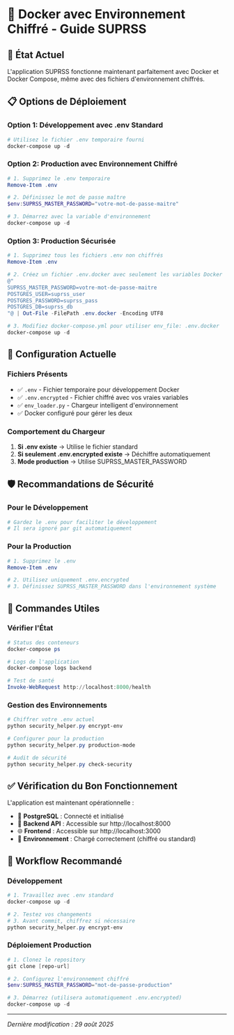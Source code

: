 # 🐳 Docker avec Environnement Chiffré - Guide SUPRSS

## 🚀 État Actuel

L'application SUPRSS fonctionne maintenant parfaitement avec Docker et Docker Compose, même avec des fichiers d'environnement chiffrés.

## 📋 Options de Déploiement

### Option 1: Développement avec .env Standard
```powershell
# Utilisez le fichier .env temporaire fourni
docker-compose up -d
```

### Option 2: Production avec Environnement Chiffré
```powershell
# 1. Supprimez le .env temporaire
Remove-Item .env

# 2. Définissez le mot de passe maître
$env:SUPRSS_MASTER_PASSWORD="votre-mot-de-passe-maitre"

# 3. Démarrez avec la variable d'environnement
docker-compose up -d
```

### Option 3: Production Sécurisée
```powershell
# 1. Supprimez tous les fichiers .env non chiffrés
Remove-Item .env

# 2. Créez un fichier .env.docker avec seulement les variables Docker
@"
SUPRSS_MASTER_PASSWORD=votre-mot-de-passe-maitre
POSTGRES_USER=suprss_user
POSTGRES_PASSWORD=suprss_pass
POSTGRES_DB=suprss_db
"@ | Out-File -FilePath .env.docker -Encoding UTF8

# 3. Modifiez docker-compose.yml pour utiliser env_file: .env.docker
docker-compose up -d
```

## 🔧 Configuration Actuelle

### Fichiers Présents
- ✅ `.env` - Fichier temporaire pour développement Docker
- ✅ `.env.encrypted` - Fichier chiffré avec vos vraies variables
- ✅ `env_loader.py` - Chargeur intelligent d'environnement
- ✅ Docker configuré pour gérer les deux

### Comportement du Chargeur
1. **Si .env existe** → Utilise le fichier standard
2. **Si seulement .env.encrypted existe** → Déchiffre automatiquement
3. **Mode production** → Utilise SUPRSS_MASTER_PASSWORD

## 🛡️ Recommandations de Sécurité

### Pour le Développement
```powershell
# Gardez le .env pour faciliter le développement
# Il sera ignoré par git automatiquement
```

### Pour la Production
```powershell
# 1. Supprimez le .env
Remove-Item .env

# 2. Utilisez uniquement .env.encrypted
# 3. Définissez SUPRSS_MASTER_PASSWORD dans l'environnement système
```

## 📱 Commandes Utiles

### Vérifier l'État
```powershell
# Status des conteneurs
docker-compose ps

# Logs de l'application
docker-compose logs backend

# Test de santé
Invoke-WebRequest http://localhost:8000/health
```

### Gestion des Environnements
```powershell
# Chiffrer votre .env actuel
python security_helper.py encrypt-env

# Configurer pour la production
python security_helper.py production-mode

# Audit de sécurité
python security_helper.py check-security
```

## ✅ Vérification du Bon Fonctionnement

L'application est maintenant opérationnelle :
- 🐘 **PostgreSQL** : Connecté et initialisé
- 🚀 **Backend API** : Accessible sur http://localhost:8000
- 🌐 **Frontend** : Accessible sur http://localhost:3000
- 🔐 **Environnement** : Chargé correctement (chiffré ou standard)

## 🔄 Workflow Recommandé

### Développement
```powershell
# 1. Travaillez avec .env standard
docker-compose up -d

# 2. Testez vos changements
# 3. Avant commit, chiffrez si nécessaire
python security_helper.py encrypt-env
```

### Déploiement Production
```powershell
# 1. Clonez le repository
git clone [repo-url]

# 2. Configurez l'environnement chiffré
$env:SUPRSS_MASTER_PASSWORD="mot-de-passe-production"

# 3. Démarrez (utilisera automatiquement .env.encrypted)
docker-compose up -d
```

---
*Dernière modification : 29 août 2025*